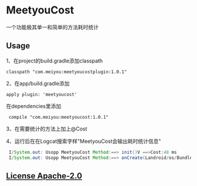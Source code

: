 # MeetyouCost

一个功能极其单一和简单的方法耗时统计

## Usage

1、在project的build.gradle添加classpath

	classpath "com.meiyou:meetyoucostplugin:1.0.1"

2、在app/build.gradle添加

	apply plugin: 'meetyoucost'

在dependencies里添加

	 compile "com.meiyou:meetyoucost:1.0.1"
	 
	 
3、在需要统计的方法上加上@Cost

4、运行后在在Logcat搜索字样"MeetyouCost会输出耗时统计信息"

```java
 I/System.out: Usopp MeetyouCost Method:==> init()V ==>Cost:48 ms
 I/System.out: Usopp MeetyouCost Method:==> onCreate(Landroid/os/Bundle;)V ==>Cost:138 ms
```

## [License Apache-2.0](LICENSE)